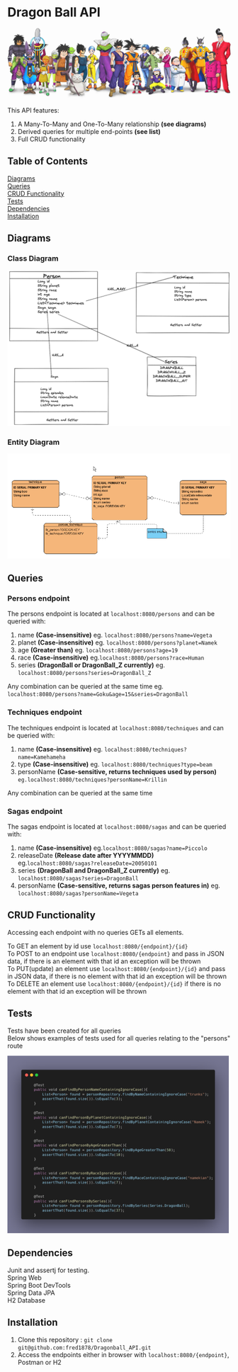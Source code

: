 # Dragon Ball API
[//]: # (<img src="images/dragonBallLogo.png">)
<img src="images/dragonBallSuperCast.jpeg">

This API features:
1. A Many-To-Many and One-To-Many relationship **(see diagrams)**
2. Derived queries for multiple end-points **(see list)**
3. Full CRUD functionality

## Table of Contents
[Diagrams](##Diagrams)<br>
[Queries](##Queries)<br>
[CRUD Functionality](##CRUDFunctionality)<br>
[Tests](##Tests)<br>
[Dependencies](##Dependencies)<br>
[Installation](##Installation)

## Diagrams

### Class Diagram
<img src="images/classDiagramV2.png">

### Entity Diagram
<img src="images/entityDiagramV2.png">

## Queries

### Persons endpoint

The persons endpoint is located at `localhost:8080/persons` and can be queried with:

1. name **(Case-insensitive)** eg. `localhost:8080/persons?name=Vegeta`
2. planet **(Case-insensitive)** eg. `localhost:8080/persons?planet=Namek`
3. age **(Greater than)** eg. `localhost:8080/persons?age=19`
4. race **(Case-insensitive)** eg.`localhost:8080/persons?race=Human`
5. series **(DragonBall or DragonBall_Z currently)** eg. `localhost:8080/persons?series=DragonBall_Z`

Any combination can be queried at the same time eg. `localhost:8080/persons?name=Goku&age=15&series=DragonBall`

### Techniques endpoint

The techniques endpoint is located at `localhost:8080/techniques` and can be queried with:

1. name **(Case-insensitive)** eg. `localhost:8080/techniques?name=Kamehameha`
2. type **(Case-insensitive)** eg. `localhost:8080/techniques?type=beam`
3. personName **(Case-sensitive, returns techniques used by person)** `eg.localhost:8080/techniques?personName=Krillin`

Any combination can be queried at the same time

### Sagas endpoint

The sagas endpoint is located at `localhost:8080/sagas` and can be queried with:

1. name **(Case-insensitive)** eg.`localhost:8080/sagas?name=Piccolo`
2. releaseDate **(Release date after YYYYMMDD)** eg.`localhost:8080/sagas?releaseDate=20050101`
3. series **(DragonBall and DragonBall_Z currently)** eg. `localhost:8080/sagas?series=DragonBall`
4. personName **(Case-sensitive, returns sagas person features in)** eg. `localhost:8080/sagas?personName=Vegeta`

## CRUD Functionality

Accessing each endpoint with no queries GETs all elements. <br>

To GET an element by id use `localhost:8080/{endpoint}/{id}` <br>
To POST to an endpoint use `localhost:8080/{endpoint}` and pass in JSON data, if there is an element with that id an exception will be thrown<br>
To PUT(update) an element use `localhost:8080/{endpoint}/{id}` and pass in JSON data, if there is no element with that id an exception will be thrown<br>
To DELETE an element use `localhost:8080/{endpoint}/{id}` if there is no element with that id an exception will be thrown<br>

## Tests

Tests have been created for all queries <br> 
Below shows examples of tests used for all queries relating to the "persons" route

<img src="images/personQueryTests.png" width="500">

## Dependencies

Junit and assertj for testing.<br>
Spring Web<br>
Spring Boot DevTools<br>
Spring Data JPA<br>
H2 Database<br>

## Installation

1. Clone this repository : `git clone git@github.com:fred1878/Dragonball_API.git`
2. Access the endpoints either in browser with `localhost:8080/{endpoint}`, Postman or H2